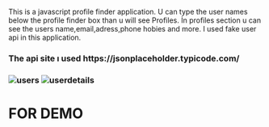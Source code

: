 This is a javascript profile finder application. U can type the user names below the profile finder box than u will see Profiles. İn profiles section u can see the users name,email,adress,phone hobies and more. I used fake user api in this application.

<h3>The api site ı used https://jsonplaceholder.typicode.com/<h3>


![users](https://user-images.githubusercontent.com/96912858/195993902-dd83fed3-bd25-4b79-8e85-a2cd6d0af38f.png)
![userdetails](https://user-images.githubusercontent.com/96912858/195993903-60e9a233-252c-48a0-bea9-9ebafd5aa076.png)





<h1>FOR DEMO</h1>
<h2></h2>
